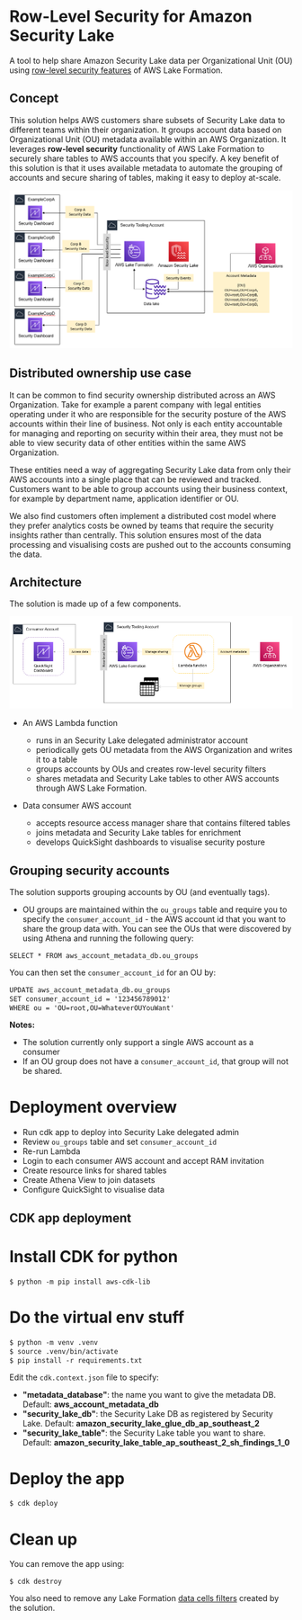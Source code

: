
# Row-Level Security for Amazon Security Lake
A tool to help share Amazon Security Lake data per Organizational Unit (OU) using [row-level security features](https://docs.aws.amazon.com/lake-formation/latest/dg/data-filtering.html) of AWS Lake Formation.

## Concept

This solution helps AWS customers share subsets of Security Lake data to different teams within their organization. It groups account data based on Organizational Unit (OU) metadata available within an AWS Organization. It leverages **row-level security** functionality of AWS Lake Formation to securely share tables to AWS accounts that you specify. A key benefit of this solution is that it uses available metadata to automate the grouping of accounts and secure sharing of tables, making it easy to deploy at-scale.

![Distributed Amazon Security Lake Data](/imgs/distributed-security-lake.png "Distributed Amazon Security Lake Data")

## Distributed ownership use case
It can be common to find security ownership distributed across an AWS Organization. Take for example a parent company with legal entities operating under it who are responsible for the security posture of the AWS accounts within their line of business. Not only is each entity accountable for managing and reporting on security within their area, they must not be able to view security data of other entities within the same AWS Organization.

These entities need a way of aggregating Security Lake data from only their AWS accounts into a single place that can be reviewed and tracked. Customers want to be able to group accounts using their business context, for example by department name, application identifier or OU.

We also find customers often implement a distributed cost model where they prefer analytics costs be owned by teams that require the security insights rather than centrally. This solution ensures most of the data processing and visualising costs are pushed out to the accounts consuming the data.

## Architecture
The solution is made up of a few components.

![Distributed Amazon Security Lake Data Architecture](/imgs/distributed-security-lake-lambda.png "Distributed Amazon Security Lake Data Architecture")

- An AWS Lambda function
    - runs in an Security Lake delegated administrator account
    - periodically gets OU metadata from the AWS Organization and writes it to a table
    - groups accounts by OUs and creates row-level security filters
    - shares metadata and Security Lake tables to other AWS accounts through AWS Lake Formation.

- Data consumer AWS account
    - accepts resource access manager share that contains filtered tables
    - joins metadata and Security Lake tables for enrichment
    - develops QuickSight dashboards to visualise security posture

## Grouping security accounts
The solution supports grouping accounts by OU (and eventually tags).

- OU groups are maintained within the `ou_groups` table and require you to specify the `consumer_account_id` - the AWS account id that you want to share the group data with. You can see the OUs that were discovered by using Athena and running the following query:
```
SELECT * FROM aws_account_metadata_db.ou_groups
```
You can then set the `consumer_account_id` for an OU by:

```
UPDATE aws_account_metadata_db.ou_groups
SET consumer_account_id = '123456789012'
WHERE ou = 'OU=root,OU=WhateverOUYouWant'
```
**Notes:**
- The solution currently only support a single AWS account as a consumer
- If an OU group does not have a `consumer_account_id`, that group will not be shared.

# Deployment overview
- Run cdk app to deploy into Security Lake delegated admin
- Review `ou_groups` table and set `consumer_account_id`
- Re-run Lambda
- Login to each consumer AWS account and accept RAM invitation
- Create resource links for shared tables
- Create Athena View to join datasets
- Configure QuickSight to visualise data

## CDK app deployment

# Install CDK for python
```
$ python -m pip install aws-cdk-lib
```

# Do the virtual env stuff

```
$ python -m venv .venv
$ source .venv/bin/activate
$ pip install -r requirements.txt

```

Edit the `cdk.context.json` file to specify:

- **"metadata_database"**: the name you want to give the metadata DB. Default: **aws_account_metadata_db**
- **"security_lake_db"**: the Security Lake DB as registered by Security Lake. Default: **amazon_security_lake_glue_db_ap_southeast_2**
- **"security_lake_table"**: the Security Lake table you want to share. Default: **amazon_security_lake_table_ap_southeast_2_sh_findings_1_0**


# Deploy the app

```
$ cdk deploy
```

# Clean up
You can remove the app using:
```
$ cdk destroy
```
You also need to remove any Lake Formation [data cells filters](https://console.aws.amazon.com/lakeformation/home?#data-filters) created by the solution.

